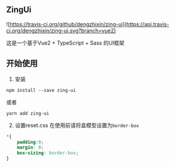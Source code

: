 ## ZingUi
![https://travis-ci.org/github/dengzhixin/zing-ui](https://api.travis-ci.org/dengzhixin/zing-ui.svg?branch=vue2)

这是一个基于Vue2 + TypeScript + Sass 的UI框架

## 开始使用
1. 安装
```
npm install --save zing-ui
```
或者
```
yarn add zing-ui
```
2. 设置reset.css
在使用前请将盒模型设置为`border-box`
```css
*{
    padding:0;
    margin: 0;
    box-sizing: border-box;
}
```



## 